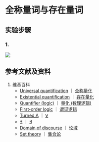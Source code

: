 # 全称量词与存在量词

## 实验步骤

### 1. 

![](/images/数系/集合代数/在数理逻辑中的应用/全称量词与存在量词/1a1.jpg)

## 参考文献及资料

1. 维基百科
	- [Universal quantification](https://en.wikipedia.org/wiki/Universal_quantification) ｜ [全称量化](https://zh.wikipedia.org/wiki/全称量化) 	
	- [Existential quantification](https://en.wikipedia.org/wiki/Existential_quantification) ｜ [存在量化](https://zh.wikipedia.org/wiki/存在量化) 
	- [Quantifier (logic)](https://en.wikipedia.org/wiki/Quantifier_(logic)) ｜ [量化 (数理逻辑)](https://zh.wikipedia.org/wiki/量化_(数理逻辑)) 
	- [First-order logic](https://en.wikipedia.org/wiki/First-order_logic) ｜ [谓词逻辑](https://zh.wikipedia.org/wiki/谓词逻辑) 
	- [Turned A](https://en.wikipedia.org/wiki/Turned_A) ｜ [Ɐ](https://zh.wikipedia.org/wiki/Ɐ) 
	- [Ǝ](https://en.wikipedia.org/wiki/Ǝ) ｜ [Ǝ](https://zh.wikipedia.org/wiki/Ǝ) 
	- [Domain of discourse](https://en.wikipedia.org/wiki/Domain_of_discourse) ｜ [论域](https://zh.wikipedia.org/wiki/论域) 
	- [Set theory](https://en.wikipedia.org/wiki/Set_theory) ｜ [集合论](https://zh.wikipedia.org/wiki/集合论) 
